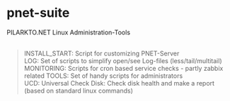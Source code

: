 # pnet-suite
PILARKTO.NET Linux Administration-Tools <br>
<br>
> INSTALL_START: Script for customizing PNET-Server <br>
> LOG: Set of scripts to simplify open/see Log-files (less/tail/multitail)<br>
> MONITORING: Scripts for cron based service checks - partly zabbix related
> TOOLS: Set of handy scripts for administrators<br>
> UCD: Universal Check Disk: Check disk health and make a report (based on standard linux commands)<br>
